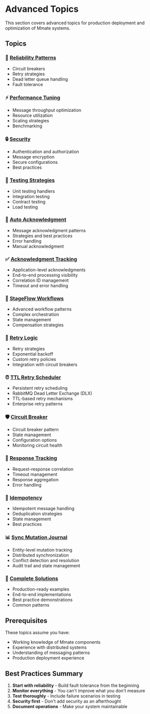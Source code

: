 # Advanced Topics

This section covers advanced topics for production deployment and optimization of Mmate systems.

## Topics

### 🔧 [Reliability Patterns](reliability.md)
- Circuit breakers
- Retry strategies
- Dead letter queue handling
- Fault tolerance

### ⚡ [Performance Tuning](performance.md)
- Message throughput optimization
- Resource utilization
- Scaling strategies
- Benchmarking

### 🔒 [Security](security.md)
- Authentication and authorization
- Message encryption
- Secure configurations
- Best practices

### 🧪 [Testing Strategies](testing.md)
- Unit testing handlers
- Integration testing
- Contract testing
- Load testing

### 🎯 [Auto Acknowledgment](auto-acknowledgment.md)
- Message acknowledgment patterns
- Strategies and best practices
- Error handling
- Manual acknowledgment

### ✅ [Acknowledgment Tracking](acknowledgment-tracking.md)
- Application-level acknowledgments
- End-to-end processing visibility
- Correlation ID management
- Timeout and error handling

### 🔄 [StageFlow Workflows](stageflow-workflows.md)
- Advanced workflow patterns
- Complex orchestration
- State management
- Compensation strategies

### 🔁 [Retry Logic](retry-logic.md)
- Retry strategies
- Exponential backoff
- Custom retry policies
- Integration with circuit breakers

### ⏰ [TTL Retry Scheduler](ttl-retry-scheduler.md)
- Persistent retry scheduling
- RabbitMQ Dead Letter Exchange (DLX)
- TTL-based retry mechanisms
- Enterprise retry patterns

### 🛡️ [Circuit Breaker](circuit-breaker.md)
- Circuit breaker pattern
- State management
- Configuration options
- Monitoring circuit health

### 📝 [Response Tracking](response-tracking.md)
- Request-response correlation
- Timeout management
- Response aggregation
- Error handling

### 🔑 [Idempotency](idempotency.md)
- Idempotent message handling
- Deduplication strategies
- State management
- Best practices

### 📊 [Sync Mutation Journal](sync-mutation-journal.md)
- Entity-level mutation tracking
- Distributed synchronization
- Conflict detection and resolution
- Audit trail and state management

### 🚀 [Complete Solutions](complete-solutions.md)
- Production-ready examples
- End-to-end implementations
- Best practice demonstrations
- Common patterns

## Prerequisites

These topics assume you have:
- Working knowledge of Mmate components
- Experience with distributed systems
- Understanding of messaging patterns
- Production deployment experience

## Best Practices Summary

1. **Start with reliability** - Build fault tolerance from the beginning
2. **Monitor everything** - You can't improve what you don't measure
3. **Test thoroughly** - Include failure scenarios in testing
4. **Security first** - Don't add security as an afterthought
5. **Document operations** - Make your system maintainable
